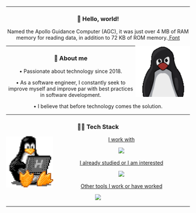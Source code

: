 <hr />
<div align="center">
  <h3>🖖 Hello, world!</h3>
  <p>
    Named the Apollo Guidance Computer (AGC), it was just over 4 MB of RAM
    memory for reading data, in addition to 72 KB of ROM memory.<a
      href="https://canalte.ch/cp2/p3d05"
    >
      Font</a
    >
  </p>
  <img height="140" align="right" src="./assets/tux.gif" />
</div>
<hr />
<div align="center">
  <h3>🧐 About me</h3>
  <p>• Passionate about technology since 2018.</p>
  <p>
    • As a software engineer, I constantly seek to improve myself and improve
    par with best practices in software development.
  </p>
  <p>• I believe that before technology comes the solution.</p>
</div>
<hr />
<div align="center">
  <h3>👨‍💻 Tech Stack</h3>
  <img height="140" align="left" src="./assets/tux-2.gif" />
  <div align="center">
    <a href="https://skillicons.dev">
      <p>I work with</p>
      <img
        height="40em"
        src="https://skillicons.dev/icons?i=nodejs,react,javascript,typescript,html,css"
      />
      <p>I already studied or I am interested</p>
      <img height="40em" src="https://skillicons.dev/icons?i=c,python" />
      <p>Other tools I work or have worked</p>
      <img
        height="40em"
        src="https://skillicons.dev/icons?i=linux,figma,vscode,docker,postman,git,github,md"
      />
    </a>
  </div>
  <hr />
</div>
